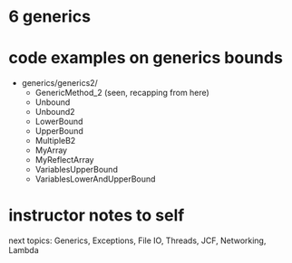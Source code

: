 
# 6 generics

# code examples on generics bounds

- generics/generics2/
    - GenericMethod_2 (seen, recapping from here)
    - Unbound
    - Unbound2
    - LowerBound
    - UpperBound
    - MultipleB2
    - MyArray
    - MyReflectArray
    - VariablesUpperBound
    - VariablesLowerAndUpperBound
    


# instructor notes to self
next topics: Generics, Exceptions, File IO, Threads, JCF, Networking, Lambda
